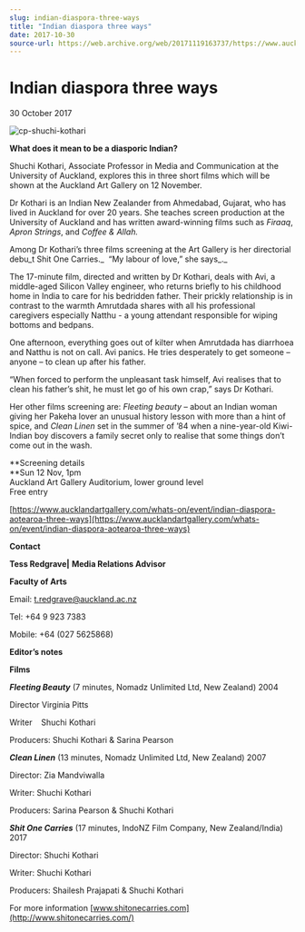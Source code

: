 ```yaml
---
slug: indian-diaspora-three-ways
title: "Indian diaspora three ways"
date: 2017-10-30
source-url: https://web.archive.org/web/20171119163737/https://www.auckland.ac.nz/en/about/news-events-and-notices/news/news-2017/10/indian-diaspora-three-ways.html
---
```

Indian diaspora three ways
==========================

30 October 2017

![cp-shuchi-kothari](https://www.auckland.ac.nz/en/about/news-events-and-notices/news/news-2017/10/indian-diaspora-three-ways/_jcr_content/par/textimage/image.img.jpg/1510180246205.jpg "cp-shuchi-kothari")

**What does it mean to be a diasporic Indian?**

Shuchi Kothari, Associate Professor in Media and Communication at the University of Auckland, explores this in three short films which will be shown at the Auckland Art Gallery on 12 November.

Dr Kothari is an Indian New Zealander from Ahmedabad, Gujarat, who has lived in Auckland for over 20 years. She teaches screen production at the University of Auckland and has written award-winning films such as _Firaaq_, _Apron Strings_, and _Coffee & Allah._

Among Dr Kothari’s three films screening at the Art Gallery is her directorial debu_t Shit One Carries._  “My labour of love,” she says_._

The 17-minute film, directed and written by Dr Kothari, deals with Avi, a middle-aged Silicon Valley engineer, who returns briefly to his childhood home in India to care for his bedridden father. Their prickly relationship is in contrast to the warmth Amrutdada shares with all his professional caregivers especially Natthu - a young attendant responsible for wiping bottoms and bedpans.

One afternoon, everything goes out of kilter when Amrutdada has diarrhoea and Natthu is not on call. Avi panics. He tries desperately to get someone – anyone – to clean up after his father.

“When forced to perform the unpleasant task himself, Avi realises that to clean his father’s shit, he must let go of his own crap,” says Dr Kothari.

Her other films screening are: _Fleeting beauty –_ about an Indian woman giving her Pakeha lover an unusual history lesson with more than a hint of spice, and _Clean Linen_ set in the summer of ’84 when a nine-year-old Kiwi-Indian boy discovers a family secret only to realise that some things don’t come out in the wash.

**Screening details  
**Sun 12 Nov, 1pm  
Auckland Art Gallery Auditorium, lower ground level  
Free entry

[https://www.aucklandartgallery.com/whats-on/event/indian-diaspora-aotearoa-three-ways](https://www.aucklandartgallery.com/whats-on/event/indian-diaspora-aotearoa-three-ways)

**Contact**

**Tess Redgrave|** **Media Relations Advisor**

**Faculty of Arts**

Email: [t.redgrave@auckland.ac.nz](mailto:t.redgrave@auckland.ac.nz)  

Tel: +64 9 923 7383

Mobile: +64 (027 5625868)

**Editor’s notes**

**Films**

**_Fleeting Beauty_** (7 minutes, Nomadz Unlimited Ltd, New Zealand) 2004

Director Virginia Pitts

Writer    Shuchi Kothari

Producers: Shuchi Kothari & Sarina Pearson

**_Clean Linen_** (13 minutes, Nomadz Unlimited Ltd, New Zealand) 2007

Director: Zia Mandviwalla

Writer: Shuchi Kothari

Producers: Sarina Pearson & Shuchi Kothari

**_Shit One Carries_** (17 minutes, IndoNZ Film Company, New Zealand/India) 2017

Director: Shuchi Kothari

Writer: Shuchi Kothari

Producers: Shailesh Prajapati & Shuchi Kothari

For more information [www.shitonecarries.com](http://www.shitonecarries.com/)